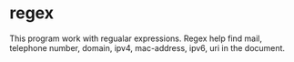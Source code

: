 # regex
This program work with regualar expressions. Regex help find mail, telephone number, domain, ipv4, mac-address, ipv6, uri in the document.
